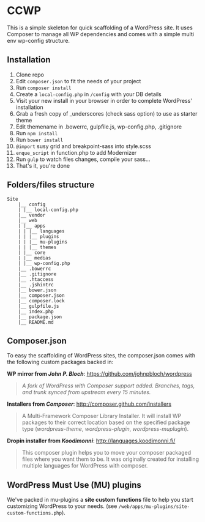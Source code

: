 CCWP
=====

This is a simple skeleton for quick scaffolding of a WordPress site.
It uses Composer to manage all WP dependencies and comes with a simple multi env wp-config structure. 

Installation
------------

 1. Clone repo 
 2. Edit `composer.json` to fit the needs of your project 
 3. Run `composer install` 
 4. Create a `local-config.php` in `/config` with your DB details 
 5. Visit your new install in your browser in order to complete WordPress' installation
 6. Grab a fresh copy of _underscores (check sass option) to use as starter theme
 7. Edit themename in .bowerrc, gulpfile.js, wp-config.php, .gitignore
 8. Run `npm install`
 9. Run `bower install` 
 10. `@import` susy grid and breakpoint-sass into style.scss
 11. `enque_script` in function.php to add Modernizer 
 12. Run `gulp` to watch files changes, compile your sass...
 7. That's it, you're done

Folders/files structure
----------------

    Site
    	|__ config
	    | |__ local-config.php
    	|__ vendor
    	|__ web
    	| |__ apps
    	| | |__ languages
    	| | |__ plugins
    	| | |__ mu-plugins
    	| | |__ themes
    	| |__ core
    	| |__ medias
    	| |__ wp-config.php
        |__ .bowerrc
    	|__ .gitignore
    	|__ .htaccess
        |__ .jshintrc
        |__ bower.json
    	|__ composer.json
    	|__ composer.lock
        |__ gulpfile.js
    	|__ index.php
        |__ package.json
    	|__ README.md


Composer.json
-------------
To easy the scaffolding of WordPress sites, the composer.json comes with the following custom packages backed in:

**WP mirror from *John P. Bloch***: https://github.com/johnpbloch/wordpress

> *A fork of WordPress with Composer support added. Branches, tags, and trunk synced from upstream every 15 minutes.*


**Installers from *Composer***: http://composer.github.com/installers

> A Multi-Framework Composer Library Installer.
> It will install WP packages to their correct location based on the specified package type (*wordpress-theme*, *wordpress-plugin*, *wordpress-muplugin*).


**Dropin installer from *Koodimonni***: http://languages.koodimonni.fi/

> This composer plugin helps you to move your composer packaged files where you want them to be. 
> It was  originally created for installing multiple languages for WordPress with composer.



WordPress Must Use (MU) plugins
-------------------------------

We've packed in mu-plugins a **site custom functions** file to help you start customizing WordPress to your needs. (see `/web/apps/mu-plugins/site-custom-functions.php`).